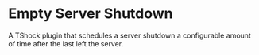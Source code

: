 # Empty Server Shutdown

A TShock plugin that schedules a server shutdown a configurable amount of time
after the last left the server.
